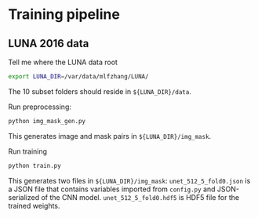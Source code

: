 # Training pipeline
## LUNA 2016 data

Tell me where the LUNA data root
```sh
export LUNA_DIR=/var/data/mlfzhang/LUNA/
```
The 10 subset folders should reside in `${LUNA_DIR}/data`.

Run preprocessing:
```sh
python img_mask_gen.py
```
This generates image and mask pairs in `${LUNA_DIR}/img_mask`.

Run training
```sh
python train.py
```
This generates two files in `${LUNA_DIR}/img_mask`:
`unet_512_5_fold0.json` is a JSON file that contains variables imported from `config.py`
and JSON-serialized of the CNN model.
`unet_512_5_fold0.hdf5` is HDF5 file for the trained weights.
